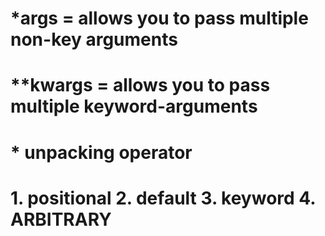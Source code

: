 # *args    = allows you to pass multiple non-key arguments
# **kwargs = allows you to pass multiple keyword-arguments
#          * unpacking operator
#          1. positional 2. default 3. keyword 4. ARBITRARY